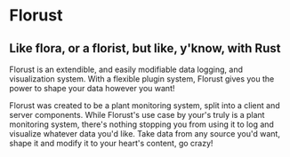 # Florust

## Like flora, or a florist, but like, y'know, with Rust

Florust is an extendible, and easily modifiable data logging, and visualization system. With a flexible plugin system, Florust gives you the power to shape your data however you want!

Florust was created to be a plant monitoring system, split into a client and server components. While Florust's use case by your's truly is a plant monitoring system, there's nothing stopping you from using it to log and visualize whatever data you'd like. Take data from any source you'd want, shape it and modify it to your heart's content, go crazy!